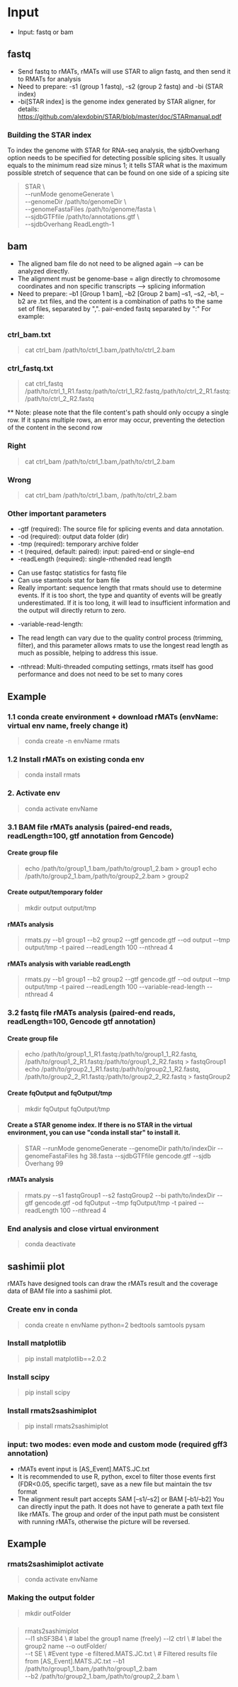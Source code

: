 # Input
* Input: fastq or bam

## fastq
* Send fastq to rMATs, rMATs will use STAR to align fastq, and then send it to RMATs for analysis
* Need to prepare: -s1 (group 1 fastq), -s2 (group 2 fastq) and -bi (STAR index)
* -bi[STAR index] is the genome index generated by STAR aligner, for details:
  https://github.com/alexdobin/STAR/blob/master/doc/STARmanual.pdf
### Building the STAR index
To index the genome with STAR for RNA-seq analysis, the sjdbOverhang option needs to be specified for detecting possible splicing sites. It usually equals to the minimum read size minus 1; it tells STAR what is the maximum possible stretch of sequence that can be found on one side of a spicing site
> STAR \  
 --runMode genomeGenerate \  
 --genomeDir /path/to/genomeDir \  
 --genomeFastaFiles /path/to/genome/fasta \  
 --sjdbGTFfile /path/to/annotations.gtf \  
 --sjdbOverhang ReadLength-1

 ## bam
 * The aligned bam file do not need to be aligned again --> can be analyzed directly.
 * The alignment must be genome-base = align directly to chromosome coordinates and non specific transcripts --> splicing information
 * Need to prepare: –b1 [Group 1 bam], –b2 [Group 2 bam]
–s1, –s2, –b1, –b2 are .txt files, and the content is a combination of paths to the same set of files, separated by ",".
pair-ended fastq separated by ":"
For example:
### ctrl_bam.txt
> cat ctrl_bam
/path/to/ctrl_1.bam,/path/to/ctrl_2.bam

### ctrl_fastq.txt
> cat ctrl_fastq
/path/to/ctrl_1_R1.fastq:/path/to/ctrl_1_R2.fastq,/path/to/ctrl_2_R1.fastq:/path/to/ctrl_2_R2.fastq

** Note:  please note that the file content's path should only occupy a single row.
If it spans multiple rows, an error may occur, preventing the detection of the content in the second row
### Right
> cat ctrl_bam
/path/to/ctrl_1.bam,/path/to/ctrl_2.bam
### Wrong
> cat ctrl_bam
/path/to/ctrl_1.bam,
/path/to/ctrl_2.bam

### Other important parameters
* -gtf (required): The source file for splicing events and data annotation.
* -od (required): output data folder (dir)
* -tmp (required): temporary archive folder
* -t (required, default: paired): input: paired-end or single-end
* -readLength (required): single-nthended read length
+ Can use fastqc statistics for fastq file
+ Can use stamtools stat for bam file
+ Really important: sequence length that rmats should use to determine events. If it is too short, the type and quantity of events will be greatly underestimated.
If it is too long, it will lead to insufficient information and the output will directly return to zero.
* -variable-read-length:
+ The read length can vary due to the quality control process (trimming, filter), and this parameter allows rmats to use the longest read length as much as possible, helping to address this issue.
* -nthread: Multi-threaded computing settings, rmats itself has good performance and does not need to be set to many cores

## Example
### 1.1 conda create environment + download rMATs (envName: virtual env name, freely change it)
> conda create -n envName rmats
### 1.2 Install rMATs on existing conda env
  > conda install rmats
### 2. Activate env
  > conda activate envName
### 3.1 BAM file rMATs analysis (paired-end reads, readLength=100, gtf annotation from Gencode)
#### Create group file
> echo /path/to/group1_1.bam,/path/to/group1_2.bam > group1
> echo /path/to/group2_1.bam,/path/to/group2_2.bam > group2
#### Create output/temporary folder
> mkdir output output/tmp
#### rMATs analysis 
> rmats.py --b1 group1 --b2 group2 --gtf gencode.gtf --od output --tmp output/tmp
-t paired --readLength 100 --nthread 4
#### rMATs analysis with variable readLength
> rmats.py --b1 group1 --b2 group2 --gtf gencode.gtf --od output --tmp output/tmp
-t paired --readLength 100 --variable-read-length --nthread 4
### 3.2 fastq file rMATs analysis (paired-end reads, readLength=100, Gencode gtf annotation)
#### Create group file
> echo /path/to/group1_1_R1.fastq:/path/to/group1_1_R2.fastq, /path/to/group1_2_R1.fastq:/path/to/group1_2_R2.fastq > fastqGroup1
> echo /path/to/group2_1_R1.fastq:/path/to/group2_1_R2.fastq, /path/to/group2_2_R1.fastq:/path/to/group2_2_R2.fastq > fastqGroup2
#### Create fqOutput and fqOutput/tmp
> mkdir fqOutput fqOutput/tmp
#### Create a STAR genome index. If there is no STAR in the virtual environment, you can use "conda install star" to install it.
> STAR --runMode genomeGenerate --genomeDir path/to/indexDir --genomeFastaFiles hg 38.fasta --sjdbGTFfile gencode.gtf --sjdb Overhang 99
#### rMATs analysis
> rmats.py --s1 fastqGroup1 --s2 fastqGroup2 --bi path/to/indexDir --gtf gencode.gtf -od fqOutput --tmp fqOutput/tmp -t paired --readLength 100 --nthread 4
### End analysis and close virtual environment
> conda deactivate

## sashimii plot
rMATs have designed tools can draw the rMATs result and the coverage data of BAM file into a sashimii plot.
### Create env in conda
> conda create n envName python=2 bedtools samtools pysam
### Install matplotlib
> pip install matplotlib==2.0.2
### Install scipy
> pip install scipy
### Install rmats2sashimiplot
> pip install rmats2sashimiplot
### input: two modes: even mode and custom mode (required gff3 annotation)
* rMATs event input is [AS_Event].MATS.JC.txt
* It is recommended to use R, python, excel to filter those events first (FDR<0.05, specific target), save as a new file but maintain the tsv format
* The alignment result part accepts SAM [–s1/–s2] or BAM [–b1/–b2]
You can directly input the path. It does not have to generate a path text file like rMATs. The group and order of the input path must be consistent with running rMATs, otherwise the picture will be reversed.
## Example
### rmats2sashimiplot activate
> conda activate envName
### Making the output folder
> mkdir outFolder
### 
> rmats2sashimiplot \
>   --l1 shSF3B4 \ # label the group1 name (freely)
>   --l2 ctrl \ # label the group2 name
>   --o outFolder/ \
>   --t SE \ #Event type
>   -e filtered.MATS.JC.txt \ # Filtered results file from [AS_Event].MATS.JC.txt
>   --b1 /path/to/group1_1.bam,/path/to/group1_2.bam \
>   --b2 /path/to/group2_1.bam,/path/to/group2_2.bam \
> 
